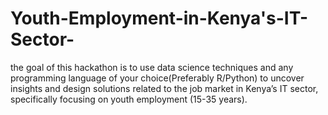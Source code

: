 # Youth-Employment-in-Kenya's-IT-Sector-
the goal of this hackathon is to use data science techniques and any programming language of your choice(Preferably R/Python) to uncover insights and design solutions related to the job market in Kenya’s IT sector, specifically focusing on youth employment (15-35 years).
